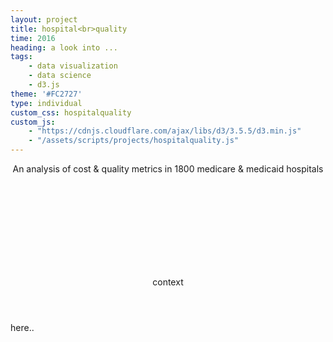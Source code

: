 ```yaml
---
layout: project
title: hospital<br>quality
time: 2016
heading: a look into ...
tags:
    - data visualization
    - data science
    - d3.js
theme: '#FC2727'
type: individual
custom_css: hospitalquality
custom_js: 
    - "https://cdnjs.cloudflare.com/ajax/libs/d3/3.5.5/d3.min.js"
    - "/assets/scripts/projects/hospitalquality.js"
---
```


<section class="intro block">
    <div class="intro-text block-text">
        <p style="text-align: center"> 
        An analysis of cost & quality metrics in 1800 medicare & medicaid hospitals
        </p>
    </div>
</section>


<section class="block">
    <div class="chartwrapper">
        <svg class="chart">
            <g class="lineholder"></g>
            <g class="axisholder"></g>
            <div class="slider-holder">
                <div class="slider slider-discharge">
                    <div class="thumb"></div>
                    <div class="fill"></div>                    
                </div>
                <div class="slider slider-patexp">
                    <div class="fill"></div>
                    <div class="thumb"></div>                     
                </div>    
                <div class="slider slider-outcome">
                    <div class="fill"></div>                       
                    <div class="thumb"></div>                  
                </div>       
                <div class="slider slider-cost">
                    <div class="fill"></div>
                    <div class="thumb"></div>                     
                </div>                
            </div>        
        </svg>
    </div>
</section>

<section class="block">
    <header class="block-header">context</header>
    <div class="block-text">
        <p>here..</p>
    </div>
</section>